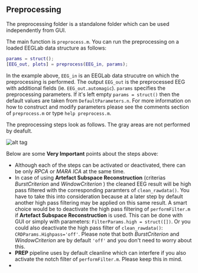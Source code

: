 ## Preprocessing

The preprocessing folder is a standalone folder which can be used independently from GUI. 

The main function is `preprocess.m`. You can run the preprocessing on a loaded EEGLab data structure as follows:
```Matlab
params = struct();
[EEG_out, plots] = preprocess(EEG_in, params);
```
In the example above, `EEG_in` is an EEGLab data strucutre on which the preprocessing is performed. The output `EEG_out` is the preprocessed EEG with additional fields (ie. `EEG_out.automagic`). 
`params` specifies the preprocessing parameters. If it's left empty `params = struct()` then the default values are taken from `DefaultParameters.n`. For more information on how to construct and modify parameters please see the comments section of `preprocess.m` or type `help preprocess.m`.

The preprocessing steps look as follows. The gray areas are not performed by deafult. 

![alt tag](https://github.com/methlabUZH/automagic/blob/master/automagic_resources/AutomagicWorkflow.jpg)

Below are some **Very Important** points about the steps above:
* Although each of the steps can be activated or deactivated, there can be only *RPCA* or *MARA ICA* at the same time. 
* In case of using **Artefact Subspace Reconstruction** (criterias *BurstCriterion* and *WindowCriterion* ) the cleaned EEG result will be high pass filtered with the corresponding paramters of `clean_rawdata()`. You have to take this into consideration because at a later step by default another high pass filtering may be applied on this same result. A smart choice would be to deactivate the high pass filtering of `performFilter.m` if **Artefact Subspace Reconstruction** is used. This can be done with GUI or simply with parameters: `FilterParams.high = struct([])`. Or you could also deactivate the high pass filter of `clean_rawdata()`: `CRDParams.Highpass='off'`. Please note that both *BurstCriterion* and *WindowCriterion* are by default `'off'` and you don't need to worry about this.
* **PREP** pipeline uses by default cleanline which can interfere if you also activate the notch filter of `performFilter.m`. Please keep this in mind.
* 
